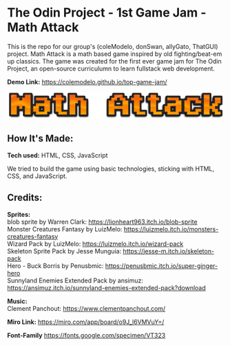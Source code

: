 # The Odin Project - 1st Game Jam - Math Attack
This is the repo for our group's (coleModelo, donSwan, allyGato, ThatGUI) project. Math Attack is a math based game inspired by old fighting/beat-em up classics. The game was created for the first ever game jam for The Odin Project, an open-source curriculumn to learn fullstack web development.  

**Demo Link:** https://colemodelo.github.io/top-game-jam/

![Math Attack logo](assets/images/mathAttackV2.png)

## How It's Made:

**Tech used:** HTML, CSS, JavaScript

We tried to build the game using basic technologies, sticking with HTML, CSS, and JavaScript.

<!-- ## Optimizations
*(optional)*

You don't have to include this section but interviewers *love* that you can not only deliver a final product that looks great but also functions efficiently. Did you write something then refactor it later and the result was 5x faster than the original implementation? Did you cache your assets? Things that you write in this section are **GREAT** to bring up in interviews and you can use this section as reference when studying for technical interviews!

## Lessons Learned:

No matter what your experience level, being an engineer means continuously learning. Every time you build something you always have those *whoa this is awesome* or *fuck yeah I did it!* moments. This is where you should share those moments! Recruiters and interviewers love to see that you're self-aware and passionate about growing. -->

## Credits:

**Sprites:**  
blob sprite by Warren Clark: https://lionheart963.itch.io/blob-sprite  
Monster Creatures Fantasy by LuizMelo: https://luizmelo.itch.io/monsters-creatures-fantasy  
Wizard Pack by LuizMelo: https://luizmelo.itch.io/wizard-pack  
Skeleton Sprite Pack by Jesse Munguia: https://jesse-m.itch.io/skeleton-pack  
Hero - Buck Borris by Penusbmic: https://penusbmic.itch.io/super-ginger-hero  
Sunnyland Enemies Extended Pack by ansimuz: https://ansimuz.itch.io/sunnyland-enemies-extended-pack?download  

**Music:**  
Clement Panchout: https://www.clementpanchout.com/

<!-- **Other:** -->

**Miro Link:** https://miro.com/app/board/o9J_l6VMVuY=/

**Font-Family** https://fonts.google.com/specimen/VT323


